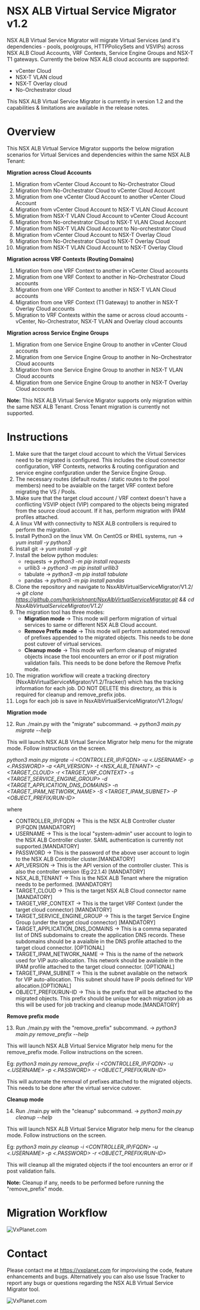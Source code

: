 # NSX ALB Virtual Service Migrator v1.2
NSX ALB Virtual Service Migrator will migrate Virtual Services (and it's dependencies - pools, poolgroups, HTTPPolicySets and VSVIPs) across NSX ALB Cloud Accounts, VRF Contexts, Service Engine Groups and NSX-T T1 gateways. Currently the below NSX ALB cloud accounts are supported:
- vCenter Cloud
- NSX-T VLAN cloud
- NSX-T Overlay cloud
- No-Orchestrator cloud

This NSX ALB Virtual Service Migrator is currently in version 1.2 and the capabilities & limitations are available in the release notes.
# Overview
This NSX ALB Virtual Service Migrator supports the below migration scenarios for Virtual Services and dependencies within the same NSX ALB Tenant:

**Migration across Cloud Accounts**
1. Migration from vCenter Cloud Account to No-Orchestrator Cloud
2. Migration from No-Orchestrator Cloud to vCenter Cloud Account
3. Migration from one vCenter Cloud Account to another vCenter Cloud Account
4. Migration from vCenter Cloud Account to NSX-T VLAN Cloud Account
5. Migration from NSX-T VLAN Cloud Account to vCenter Cloud Account
6. Migration from No-orchestrator Cloud to NSX-T VLAN Cloud Account
7. Migration from NSX-T VLAN Cloud Account to No-orchestrator Cloud
8. Migration from vCenter Cloud Account to NSX-T Overlay Cloud
9. Migration from No-Orchestrator Cloud to NSX-T Overlay Cloud
10. Migration from NSX-T VLAN Cloud Account to NSX-T Overlay Cloud

**Migration across VRF Contexts (Routing Domains)**
1. Migration from one VRF Context to another in vCenter Cloud accounts
2. Migration from one VRF Context to another in No-Orchestrator Cloud accounts
3. Migration from one VRF Context to another in NSX-T VLAN Cloud accounts
4. Migration from one VRF Context (T1 Gateway) to another in NSX-T Overlay Cloud accounts
5. Migration to VRF Contexts within the same or across cloud accounts - vCenter, No-Orchestrator, NSX-T VLAN and Overlay cloud accounts

**Migration across Service Engine Groups**
1. Migration from one Service Engine Group to another in vCenter Cloud accounts
2. Migration from one Service Engine Group to another in No-Orchestrator Cloud accounts
3. Migration from one Service Engine Group to another in NSX-T VLAN Cloud accounts
4. Migration from one Service Engine Group to another in NSX-T Overlay Cloud accounts

**Note:** This NSX ALB Virtual Service Migrator supports only migration within the same NSX ALB Tenant. Cross Tenant migration is currently not supported.

# Instructions
1. Make sure that the target cloud account to which the Virtual Services need to be migrated is configured. This includes the cloud connector configuration, VRF Contexts, networks & routing configuration and service engine confguration under the Service Engine Group.
2. The necessary routes (default routes / static routes to the pool members) need to be avaialble on the target VRF context before migrating the VS / Pools.
3. Make sure that the target cloud account / VRF context doesn't have a conflicting VSVIP object (VIP) compared to the objects being migrated from the source cloud account. If it has, perform migration with IPAM profiles attached.   
4. A linux VM with connectivity to NSX ALB controllers is required to perform the migration.
5.  Install Python3 on the linux VM. On CentOS or RHEL systems, run -> *yum install -y python3*
6.  Install git -> *yum install -y git*
7.  Install the below python modules:
     - requests -> *python3 -m pip install requests*
     - urllib3 -> *python3 -m pip install urllib3* 
     - tabulate -> *python3 -m pip install tabulate*
     - pandas -> *python3 -m pip install pandas*
8. Clone the repository and navigate to NsxAlbVirtualServiceMigrator/V1.2/ -> *git clone https://github.com/harikrishnant/NsxAlbVirtualServiceMigrator.git && cd NsxAlbVirtualServiceMigrator/V1.2/*
9. The migration tool has three modes:
    - **Migration mode** -> This mode will perform migration of virtual services to same or different NSX ALB Cloud account.
    - **Remove Prefix mode** -> This mode will perform automated removal of prefixes appended to the migrated objects. This needs to be done post cutover of virtual services.
    - **Cleanup mode** -> This mode will perform cleanup of migrated objects incase the tool encounters an error or if post migration validation fails. This needs to be done before the Remove Prefix mode.
10. The migration workflow will create a tracking directory (NsxAlbVirtualServiceMigrator/V1.2/Tracker/) which has the tracking information for each job. DO NOT DELETE this directory, as this is required for cleanup and remove_prefix jobs.
11. Logs for each job is save in NsxAlbVirtualServiceMigrator/V1.2/logs/

**Migration mode**

12. Run ./main.py with the "migrate" subcommand. -> *python3 main.py migrate --help* 

This will launch NSX ALB Virtual Service Migrator help menu for the migrate mode. Follow instructions on the screen.

*python3 main.py migrate -i <CONTROLLER_IP/FQDN> -u <.USERNAME> -p <.PASSWORD> -a <API_VERSION> -t <NSX_ALB_TENANT> -c <TARGET_CLOUD> -r <TARGET_VRF_CONTEXT> -s <TARGET_SERVICE_ENGINE_GROUP> -d <TARGET_APPLICATION_DNS_DOMAINS> -n <TARGET_IPAM_NETWORK_NAME> -S <TARGET_IPAM_SUBNET> -P <OBJECT_PREFIX/RUN-ID>*

where
- CONTROLLER_IP/FQDN -> This is the NSX ALB Controller cluster IP/FQDN [MANDATORY]
- USERNAME -> This is the local "system-admin" user account to login to the NSX ALB Controller cluster. SAML authentication is currently not supported.[MANDATORY]
- PASSWORD -> This is the password of the above user account to login to the NSX ALB Controller cluster.[MANDATORY]
- API_VERSION -> This is the API version of the controller cluster. This is also the controller version (Eg:22.1.4) [MANDATORY]
- NSX_ALB_TENANT -> This is the NSX ALB Tenant where the migration needs to be performed. [MANDATORY]
- TARGET_CLOUD -> This is the target NSX ALB Cloud connector name [MANDATORY]
- TARGET_VRF_CONTEXT -> This is the target VRF Context (under the target cloud connector) [MANDATORY]
- TARGET_SERVICE_ENGINE_GROUP -> This is the target Service Engine Group (under the target cloud connector) [MANDATORY]
- TARGET_APPLICATION_DNS_DOMAINS -> This is a comma separated list of DNS subdomains to create the application DNS records. These subdomains should be a avaialble in the DNS profile attached to the target cloud connector. [OPTIONAL]
- TARGET_IPAM_NETWORK_NAME -> This is the name of the network used for VIP auto-allocation. This network should be available in the IPAM profile attached to the target cloud connector. [OPTIONAL]
- TARGET_IPAM_SUBNET -> This is the subnet available on the network for VIP auto-allocation. This subnet should have IP pools defined for VIP allocation.[OPTIONAL]
- OBJECT_PREFIX/RUN-ID -> This is the prefix that will be attached to the migrated objects. This prefix should be unique for each migration job as this will be used for job tracking and cleanup mode.[MANDATORY]
 
**Remove prefix mode**

13. Run ./main.py with the "remove_prefix" subcommand. -> *python3 main.py remove_prefix --help* 
 
This will launch NSX ALB Virtual Service Migrator help menu for the remove_prefix mode. Follow instructions on the screen.

Eg: *python3 main.py remove_prefix -i <CONTROLLER_IP/FQDN> -u <.USERNAME> -p <.PASSWORD> -r <OBJECT_PREFIX/RUN-ID>*

This will automate the removal of prefixes attached to the migrated objects. This needs to be done after the virtual service cutover.

**Cleanup mode**

14. Run ./main.py with the "cleanup" subcommand. -> *python3 main.py cleanup --help* 
 
This will launch NSX ALB Virtual Service Migrator help menu for the cleanup mode. Follow instructions on the screen.

Eg: *python3 main.py cleanup -i <CONTROLLER_IP/FQDN> -u <.USERNAME> -p <.PASSWORD> -r <OBJECT_PREFIX/RUN-ID>*

This will cleanup all the migrated objects if the tool encounters an error or if post validation fails. 

**Note:** Cleanup if any, needs to be performed before running the "remove_prefix" mode. 

# Migration Workflow

![VxPlanet.com](https://serveritpro.files.wordpress.com/2022/03/flowchart.jpg)

# Contact
Please contact me at https://vxplanet.com for improvising the code, feature enhancements and bugs. Alternatively you can also use Issue Tracker to report any bugs or questions regarding the NSX ALB Virtual Service Migrator tool. 

![VxPlanet.com](https://serveritpro.files.wordpress.com/2021/09/vxplanet_correct.png)
